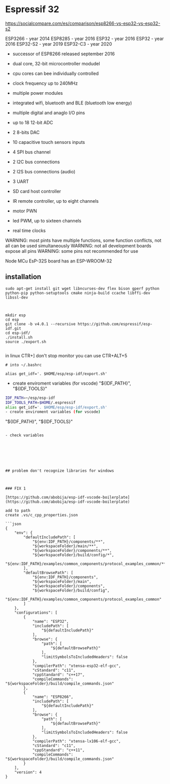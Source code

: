 # Espressif 32


https://socialcompare.com/es/comparison/esp8266-vs-esp32-vs-esp32-s2

ESP3266  - year 2014
ESP8285  - year 2016
ESP32    - year 2016
ESP32    - year 2016
ESP32-S2 - year 2019
ESP32-C3 - year 2020



- successor of ESP8266 released september 2016
- dual core, 32-bit microcontroller modudel
- cpu cores can bee individually controlled
- clock frequency up to 240MHz
- multiple power modules
- integrated wifi, bluetooth and BLE (bluetooth low energy)
- multiple digital and anaglo I/O pins


- up to 18 12-bit ADC
- 2 8-bits DAC
- 10 capacitive touch sensors inputs
- 4 SPI bus channel
- 2 I2C bus connections
- 2 I2S bus connections (audio)
- 3 UART

- SD card host controller
- IR remote controller, up to eight channels
- motor PWN
- led PWM, up to sixteen channels
- real time clocks



WARNING: most pints have multiple functions, some function conflicts, not all can be used simultaneously
WARNING: not all development boards expose all pins
WARNING: some pins not recommended for use



Node MCu EsP-32S board has an ESP-WROOM-32







## installation

```
sudo apt-get install git wget libncurses-dev flex bison gperf python python-pip python-setuptools cmake ninja-build ccache libffi-dev libssl-dev



mkdir esp
cd esp
git clone -b v4.0.1 --recursive https://github.com/espressif/esp-idf.git
cd esp-idf/
./install.sh
source ./export.sh


```


in linux CTR+] don't stop monitor you can use CTR+ALT+5



```
# into ~/.bashrc

alias get_idf='. $HOME/esp/esp-idf/export.sh'
```





- create enviroment variables (for vscode) "${IDF_PATH}", "${IDF_TOOLS}"

```bash
IDF_PATH=~/esp/esp-idf
IDF_TOOLS_PATH=$HOME/.espressif
alias get_idf='. $HOME/esp/esp-idf/export.sh'
- create enviroment variables (for vscode)

```
"${IDF_PATH}",
"${IDF_TOOLS}"
```

- check variables







## problem don't recognize libraries for windows



### FIX 1 

[https://github.com/abobija/esp-idf-vscode-boilerplate](https://github.com/abobija/esp-idf-vscode-boilerplate)

add to path
create .vs/c_cpp_properties.json

```json
{
    "env": {
        "defaultIncludePath": [
            "${env:IDF_PATH}/components/**",
            "${workspaceFolder}/main/**",
            "${workspaceFolder}/components/**",
            "${workspaceFolder}/build/config/*",
            "${env:IDF_PATH}/examples/common_components/protocol_examples_common/**"
        ],
        "defaultBrowsePath": [
            "${env:IDF_PATH}/components",
            "${workspaceFolder}/main",
            "${workspaceFolder}/components",
            "${workspaceFolder}/build/config",
            "${env:IDF_PATH}/examples/common_components/protocol_examples_common"
        ]
    },
    "configurations": [
        {
            "name": "ESP32",
            "includePath": [
                "${defaultIncludePath}"
            ],
            "browse": {
                "path": [
                    "${defaultBrowsePath}"
                ],
                "limitSymbolsToIncludedHeaders": false
            },
            "compilerPath": "xtensa-esp32-elf-gcc",
            "cStandard": "c11",
            "cppStandard": "c++17",
            "compileCommands": "${workspaceFolder}/build/compile_commands.json"
        },
        {
            "name": "ESP8266",
            "includePath": [
                "${defaultIncludePath}"
            ],
            "browse": {
                "path": [
                    "${defaultBrowsePath}"
                ],
                "limitSymbolsToIncludedHeaders": false
            },
            "compilerPath": "xtensa-lx106-elf-gcc",
            "cStandard": "c11",
            "cppStandard": "c++11",
            "compileCommands": "${workspaceFolder}/build/compile_commands.json"
        }
    ],
    "version": 4
}

```


